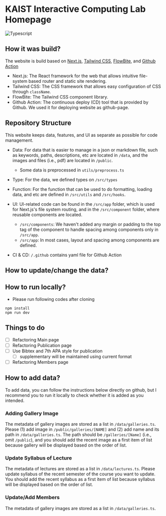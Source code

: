 # KAIST Interactive Computing Lab Homepage

![Typescript](https://shields.io/badge/TypeScript-3178C6?logo=TypeScript&logoColor=FFF&style=flat-square)

## How it was build?
The website is build based on [Next.js](https://nextjs.org/), [Tailwind CSS](https://tailwindcss.com/), [FlowBite](https://flowbite.com/), and [Github Action](https://docs.github.com/ko/actions)

* Next.js: The React framework for the web that allows intuitive file-system based router and static site rendering.
* Tailwind CSS: The CSS framework that allows easy configuration of CSS through `className`.
* FlowBite: The Tailwind CSS component library. 
* Github Action: The continuous deploy (CD) tool that is provided by Github. We used it for deploying website as github-page.

## Repository Structure

This website keeps data, features, and UI as separate as possible for code management.

* Data: For data that is easier to manage in a json or markdown file, such as keywords, paths, descriptions, etc are located in `/data`, and the images and files (i.e., pdf) are located in `/public`.
    * Some data is preprocessed in `utils/preprocess.ts`

* Type: For the data, we defined types on `/src/types`

* Function: For the function that can be used to do formatting, loading data, and etc are defined in `/src/utils` and `/src/hooks`.

* UI: UI-related code can be found in the `/src/app` folder, which is used for Next.js's file system routing, and in the `/src/component` folder, where reusable components are located.
    * `/src/components`: We haven't added any margin or padding to the top tag of the component to handle spacing among components only in `/src/app`.
    * `/src/app`: In most cases, layout and spacing among components are defined.  


* CI & CD: `/.github` contains yaml file for Github Action

## How to update/change the data?


## How to run locally?

* Please run following codes after cloning
```shell
npm install
npm run dev
```

## Things to do
- [ ] Refactoring Main page
- [ ] Refactoring Publication page
- [ ] Use Bibtex and 7th APA style for publication
  - [ ] supplementary will be maintained using current format
- [ ] Refactoring Members page

## How to add data?

To add data, you can follow the instructions below directly on github, but I recommend you to run it locally to check whether it is added as you intended.

### Adding Gallery Image

The metadata of gallery images are stored as a list in `/data/galleries.ts`.
Please (1) add image in `/public/galleries/[NAME]` and (2) add name and its path in `/data/galleries.ts`.
The path should be `/galleries/[Name]` (i.e., omit `/public`), and you should add the recent image as a first item of list because gallery will be displayed based on the order of list.

### Update Syllabus of Lecture

The metadata of lectures are stored as a list in `/data/lectures.ts`.
Please update syllabus of the recent semester of the course you want to update.
You should add the recent syllabus as a first item of list because syllabus will be displayed based on the order of list.

### Update/Add Members


The metadata of gallery images are stored as a list in `/data/galleries.ts`.